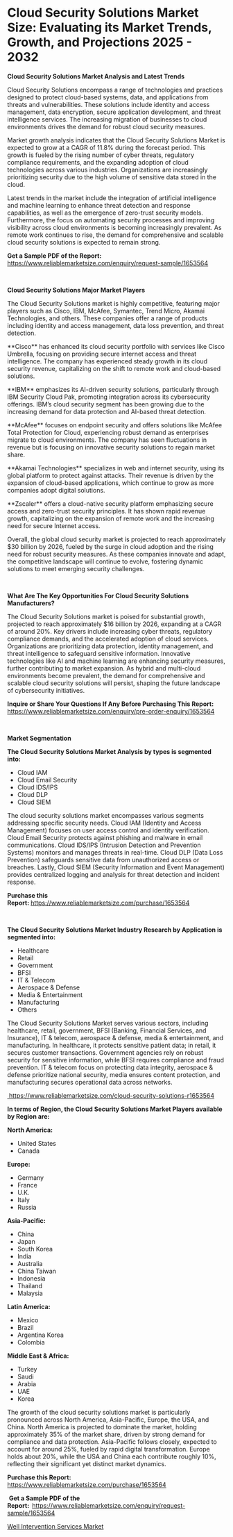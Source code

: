 <p><h1>Cloud Security Solutions Market Size: Evaluating its Market Trends, Growth, and Projections 2025 - 2032</h1></p><p><strong>Cloud Security Solutions Market Analysis and Latest Trends</strong></p>
<p><p>Cloud Security Solutions encompass a range of technologies and practices designed to protect cloud-based systems, data, and applications from threats and vulnerabilities. These solutions include identity and access management, data encryption, secure application development, and threat intelligence services. The increasing migration of businesses to cloud environments drives the demand for robust cloud security measures.</p><p>Market growth analysis indicates that the Cloud Security Solutions Market is expected to grow at a CAGR of 11.8% during the forecast period. This growth is fueled by the rising number of cyber threats, regulatory compliance requirements, and the expanding adoption of cloud technologies across various industries. Organizations are increasingly prioritizing security due to the high volume of sensitive data stored in the cloud.</p><p>Latest trends in the market include the integration of artificial intelligence and machine learning to enhance threat detection and response capabilities, as well as the emergence of zero-trust security models. Furthermore, the focus on automating security processes and improving visibility across cloud environments is becoming increasingly prevalent. As remote work continues to rise, the demand for comprehensive and scalable cloud security solutions is expected to remain strong.</p></p>
<p><strong>Get a Sample PDF of the Report:&nbsp;</strong> <a href="https://www.reliablemarketsize.com/enquiry/request-sample/1653564?utm_campaign=2875&utm_medium=2&utm_source=Github&utm_content=ia&utm_term=05032025&utm_id=cloud-security-solutions">https://www.reliablemarketsize.com/enquiry/request-sample/1653564</a></p>
<p>&nbsp;</p>
<p><strong>Cloud Security Solutions Major Market Players</strong></p>
<p><p>The Cloud Security Solutions market is highly competitive, featuring major players such as Cisco, IBM, McAfee, Symantec, Trend Micro, Akamai Technologies, and others. These companies offer a range of products including identity and access management, data loss prevention, and threat detection.</p><p>**Cisco** has enhanced its cloud security portfolio with services like Cisco Umbrella, focusing on providing secure internet access and threat intelligence. The company has experienced steady growth in its cloud security revenue, capitalizing on the shift to remote work and cloud-based solutions.</p><p>**IBM** emphasizes its AI-driven security solutions, particularly through IBM Security Cloud Pak, promoting integration across its cybersecurity offerings. IBM’s cloud security segment has been growing due to the increasing demand for data protection and AI-based threat detection.</p><p>**McAfee** focuses on endpoint security and offers solutions like McAfee Total Protection for Cloud, experiencing robust demand as enterprises migrate to cloud environments. The company has seen fluctuations in revenue but is focusing on innovative security solutions to regain market share.</p><p>**Akamai Technologies** specializes in web and internet security, using its global platform to protect against attacks. Their revenue is driven by the expansion of cloud-based applications, which continue to grow as more companies adopt digital solutions.</p><p>**Zscaler** offers a cloud-native security platform emphasizing secure access and zero-trust security principles. It has shown rapid revenue growth, capitalizing on the expansion of remote work and the increasing need for secure Internet access.</p><p>Overall, the global cloud security market is projected to reach approximately $30 billion by 2026, fueled by the surge in cloud adoption and the rising need for robust security measures. As these companies innovate and adapt, the competitive landscape will continue to evolve, fostering dynamic solutions to meet emerging security challenges.</p></p>
<p>&nbsp;</p>
<p><strong>What Are The Key Opportunities For Cloud Security Solutions Manufacturers?</strong></p>
<p><p>The Cloud Security Solutions market is poised for substantial growth, projected to reach approximately $16 billion by 2026, expanding at a CAGR of around 20%. Key drivers include increasing cyber threats, regulatory compliance demands, and the accelerated adoption of cloud services. Organizations are prioritizing data protection, identity management, and threat intelligence to safeguard sensitive information. Innovative technologies like AI and machine learning are enhancing security measures, further contributing to market expansion. As hybrid and multi-cloud environments become prevalent, the demand for comprehensive and scalable cloud security solutions will persist, shaping the future landscape of cybersecurity initiatives.</p></p>
<p><strong>Inquire or Share Your Questions If Any Before Purchasing This Report:</strong> <a href="https://www.reliablemarketsize.com/enquiry/pre-order-enquiry/1653564?utm_campaign=2875&utm_medium=2&utm_source=Github&utm_content=ia&utm_term=05032025&utm_id=cloud-security-solutions">https://www.reliablemarketsize.com/enquiry/pre-order-enquiry/1653564</a></p>
<p>&nbsp;</p>
<p><strong>Market Segmentation</strong></p>
<p><strong>The Cloud Security Solutions Market Analysis by types is segmented into:</strong></p>
<p><ul><li>Cloud IAM</li><li>Cloud Email Security</li><li>Cloud IDS/IPS</li><li>Cloud DLP</li><li>Cloud SIEM</li></ul></p>
<p><p>The cloud security solutions market encompasses various segments addressing specific security needs. Cloud IAM (Identity and Access Management) focuses on user access control and identity verification. Cloud Email Security protects against phishing and malware in email communications. Cloud IDS/IPS (Intrusion Detection and Prevention Systems) monitors and manages threats in real-time. Cloud DLP (Data Loss Prevention) safeguards sensitive data from unauthorized access or breaches. Lastly, Cloud SIEM (Security Information and Event Management) provides centralized logging and analysis for threat detection and incident response.</p></p>
<p><strong>Purchase this Report:&nbsp;</strong><a href="https://www.reliablemarketsize.com/purchase/1653564?utm_campaign=2875&utm_medium=2&utm_source=Github&utm_content=ia&utm_term=05032025&utm_id=cloud-security-solutions">https://www.reliablemarketsize.com/purchase/1653564</a></p>
<p>&nbsp;</p>
<p><strong>The Cloud Security Solutions Market Industry Research by Application is segmented into:</strong></p>
<p><ul><li>Healthcare</li><li>Retail</li><li>Government</li><li>BFSI</li><li>IT & Telecom</li><li>Aerospace & Defense</li><li>Media & Entertainment</li><li>Manufacturing</li><li>Others</li></ul></p>
<p><p>The Cloud Security Solutions Market serves various sectors, including healthcare, retail, government, BFSI (Banking, Financial Services, and Insurance), IT & telecom, aerospace & defense, media & entertainment, and manufacturing. In healthcare, it protects sensitive patient data; in retail, it secures customer transactions. Government agencies rely on robust security for sensitive information, while BFSI requires compliance and fraud prevention. IT & telecom focus on protecting data integrity, aerospace & defense prioritize national security, media ensures content protection, and manufacturing secures operational data across networks.</p></p>
<p><a href="https://www.reliablemarketsize.com/cloud-security-solutions-r1653564?utm_campaign=2875&utm_medium=2&utm_source=Github&utm_content=ia&utm_term=05032025&utm_id=cloud-security-solutions">&nbsp;https://www.reliablemarketsize.com/cloud-security-solutions-r1653564</a></p>
<p><strong>In terms of Region, the Cloud Security Solutions Market Players available by Region are:</strong></p>
<p>
    <p> <strong> North America: </strong>
        <ul>
            <li>United States</li>
            <li>Canada</li>
        </ul>
        </p> 
    <p> <strong> Europe: </strong>
        <ul>
            <li>Germany</li>
            <li>France</li>
            <li>U.K.</li>
            <li>Italy</li>
            <li>Russia</li>
        </ul>
        </p> 
    <p> <strong> Asia-Pacific: </strong>
        <ul>
            <li>China</li>
            <li>Japan</li>
            <li>South Korea</li>
            <li>India</li>
            <li>Australia</li>
            <li>China Taiwan</li>
            <li>Indonesia</li>
            <li>Thailand</li>
            <li>Malaysia</li>
        </ul>
        </p> 
    <p> <strong> Latin America: </strong>
        <ul>
            <li>Mexico</li>
            <li>Brazil</li>
            <li>Argentina Korea</li>
            <li>Colombia</li>
        </ul>
        </p> 
    <p> <strong> Middle East & Africa: </strong>
        <ul>
            <li>Turkey</li>
            <li>Saudi</li>
            <li>Arabia</li>
            <li>UAE</li>
            <li>Korea</li>
        </ul>
    </p>
    </p>
<p><p>The growth of the cloud security solutions market is particularly pronounced across North America, Asia-Pacific, Europe, the USA, and China. North America is projected to dominate the market, holding approximately 35% of the market share, driven by strong demand for compliance and data protection. Asia-Pacific follows closely, expected to account for around 25%, fueled by rapid digital transformation. Europe holds about 20%, while the USA and China each contribute roughly 10%, reflecting their significant yet distinct market dynamics.</p></p>
<p><strong>Purchase this Report: </strong><a href="https://www.reliablemarketsize.com/purchase/1653564?utm_campaign=2875&utm_medium=2&utm_source=Github&utm_content=ia&utm_term=05032025&utm_id=cloud-security-solutions">https://www.reliablemarketsize.com/purchase/1653564</a></p>
<p>&nbsp;<strong>Get a Sample PDF of the Report:&nbsp;&nbsp;</strong><a href="https://www.reliablemarketsize.com/enquiry/request-sample/1653564?utm_campaign=2875&utm_medium=2&utm_source=Github&utm_content=ia&utm_term=05032025&utm_id=cloud-security-solutions">https://www.reliablemarketsize.com/enquiry/request-sample/1653564</a></p>
<p><strong></strong></p>
<p><p><a href="https://github.com/scaseiargas/Market-Research-Report-List-1/blob/main/well-intervention-services-market.md?utm_campaign=2875&utm_medium=2&utm_source=Github&utm_content=ia&utm_term=05032025&utm_id=cloud-security-solutions">Well Intervention Services Market</a></p></p>